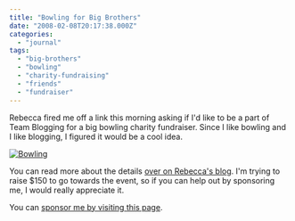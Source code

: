 ```yaml
---
title: "Bowling for Big Brothers"
date: "2008-02-08T20:17:38.000Z"
categories: 
  - "journal"
tags: 
  - "big-brothers"
  - "bowling"
  - "charity-fundraising"
  - "friends"
  - "fundraiser"
---
```


Rebecca fired me off a link this morning asking if I'd like to be a part of Team Blogging for a big bowling charity fundraiser. Since I like bowling and I like blogging, I figured it would be a cool idea.

[![Bowling](http://www.migratorynerd.com/wp-content/uploads/2008/02/2222590380_bf11999387.jpg)](http://flickr.com/photos/duanestorey/2222590380/)

You can read more about the details [over on Rebecca's blog](http://www.miss604.com/2008/02/bowl-for-big-brothers-classic-blog-and-bowl-with-us.html). I'm trying to raise $150 to go towards the event, so if you can help out by sponsoring me, I would really appreciate it.

You can [sponsor me by visiting this page](http://my.e2rm.com/personalPage.aspx?SID=1703456).
